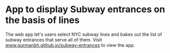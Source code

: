 # App to display Subway entrances on the basis of lines

The web app let's users select NYC subway lines and bakes out the list of subway entrances that serve all of them. Visit www.gurmanbh.github.io/subway-entrances to view the app.

